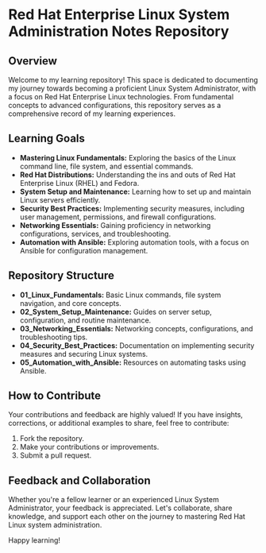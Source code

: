 # Red Hat Enterprise Linux System Administration Notes Repository

## Overview
Welcome to my learning repository! This space is dedicated to documenting my journey towards becoming a proficient Linux System Administrator, with a focus on Red Hat Enterprise Linux technologies. From fundamental concepts to advanced configurations, this repository serves as a comprehensive record of my learning experiences.

## Learning Goals
- **Mastering Linux Fundamentals:** Exploring the basics of the Linux command line, file system, and essential commands.
- **Red Hat Distributions:** Understanding the ins and outs of Red Hat Enterprise Linux (RHEL) and Fedora.
- **System Setup and Maintenance:** Learning how to set up and maintain Linux servers efficiently.
- **Security Best Practices:** Implementing security measures, including user management, permissions, and firewall configurations.
- **Networking Essentials:** Gaining proficiency in networking configurations, services, and troubleshooting.
- **Automation with Ansible:** Exploring automation tools, with a focus on Ansible for configuration management.

## Repository Structure
- **01_Linux_Fundamentals:** Basic Linux commands, file system navigation, and core concepts.
- **02_System_Setup_Maintenance:** Guides on server setup, configuration, and routine maintenance.
- **03_Networking_Essentials:** Networking concepts, configurations, and troubleshooting tips.
- **04_Security_Best_Practices:** Documentation on implementing security measures and securing Linux systems.
- **05_Automation_with_Ansible:** Resources on automating tasks using Ansible.

## How to Contribute
Your contributions and feedback are highly valued! If you have insights, corrections, or additional examples to share, feel free to contribute:
1. Fork the repository.
2. Make your contributions or improvements.
3. Submit a pull request.

## Feedback and Collaboration
Whether you're a fellow learner or an experienced Linux System Administrator, your feedback is appreciated. Let's collaborate, share knowledge, and support each other on the journey to mastering Red Hat Linux system administration.

Happy learning!

